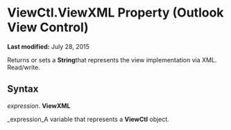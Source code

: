 
# ViewCtl.ViewXML Property (Outlook View Control)

 **Last modified:** July 28, 2015

Returns or sets a  **String**that represents the view implementation via XML. Read/write.

## Syntax

 _expression_. **ViewXML**

 _expression_A variable that represents a  **ViewCtl** object.

